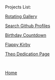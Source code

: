 
<p>Projects List:</p>

[Rotating Gallery](gallery)

<!-- <a href="/quiz.html">10 Question Quiz</a> -->

<a href="/index-1.html">Search Github Profiles</a>

<a href="/timer.html">Birthday Countdown</a>

<a href="/games.html">Flappy Kirby</a>

<a href="/pages/theo.html">Theo Dedication Page</a>

<p>&nbsp;</p>

[Home](index)